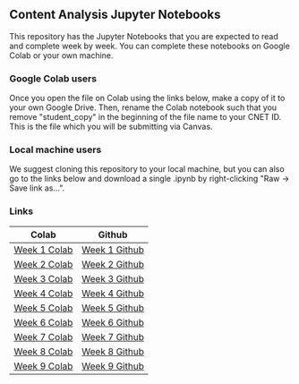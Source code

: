 ## Content Analysis Jupyter Notebooks

This repository has the Jupyter Notebooks that you are expected to read and complete week by week. You can complete these notebooks on Google Colab or your own machine.

### Google Colab users
Once you open the file on Colab using the links below, make a copy of it to your own Google Drive. Then, rename the Colab notebook such that you remove "student_copy" in the beginning of the file name to your CNET ID. This is the file which you will be submitting via Canvas.

### Local machine users
We suggest cloning this repository to your local machine, but you can also go to the links below and download a single .ipynb by right-clicking "Raw -> Save link as...".

### Links
| Colab | Github |
| --- | ---- |
| [Week 1 Colab]() | [Week 1 Github](https://github.com/UChicago-Computational-Content-Analysis/Homework-Notebooks/blob/main/week-1/1-intro.ipynb) |
| [Week 2 Colab]() | [Week 2 Github](https://github.com/UChicago-Computational-Content-Analysis/Homework-Notebooks/blob/main/week-2/2-Counting-Words-Phrases.ipynb) |
| [Week 3 Colab]() | [Week 3 Github](https://github.com/UChicago-Computational-Content-Analysis/Homework-Notebooks/blob/main/week-3/3-Reliability.ipynb) |
| [Week 4 Colab]() | [Week 4 Github](https://github.com/UChicago-Computational-Content-Analysis/Homework-Notebooks/blob/main/week-4/4-Discovering-Patterns-Clusters-and-Topics.ipynb) |
| [Week 5 Colab]() | [Week 5 Github](https://github.com/UChicago-Computational-Content-Analysis/Homework-Notebooks/blob/main/week-5/5-Vector-Space-Word-Embeddings.ipynb) |
| [Week 6 Colab](https://colab.research.google.com/drive/1FxIxYdlo3UlZbBu-gI8sPLa8XRBkdMET) | [Week 6 Github](https://github.com/UChicago-Computational-Content-Analysis/Homework-Notebooks/blob/main/week-6/6-Deep-Neural-Nets-and-Text.ipynb) |
| [Week 7 Colab]() | [Week 7 Github](https://github.com/UChicago-Computational-Content-Analysis/Homework-Notebooks/blob/main/week-7/7-Classifying-Meanings-and-Documents.ipynb) |
| [Week 8 Colab]() | [Week 8 Github](https://github.com/UChicago-Computational-Content-Analysis/Homework-Notebooks/blob/main/week-8/8-Text-Generation.ipynb) |
| [Week 9 Colab]() | [Week 9 Github](https://github.com/UChicago-Computational-Content-Analysis/Homework-Notebooks/blob/main/week-9/9-Beyond-Text.ipynb) |
